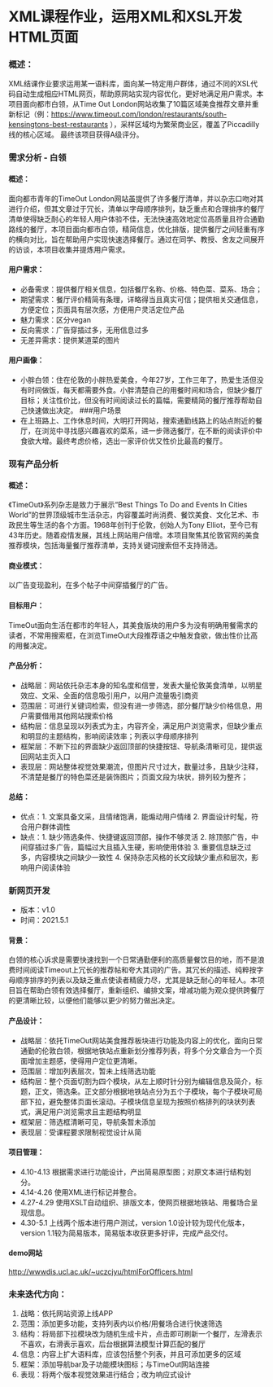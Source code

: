# XML课程作业，运用XML和XSL开发HTML页面
### 概述：
XML结课作业要求运用某一语料库，面向某一特定用户群体，通过不同的XSL代码自动生成相应HTML网页，帮助原网站实现内容优化，更好地满足用户需求。本项目面向都市白领，从Time Out London网站收集了10篇区域美食推荐文章并重新标记（例：https://www.timeout.com/london/restaurants/south-kensingtons-best-restaurants ），采样区域均为繁荣商业区，覆盖了Piccadilly线的核心区域。
最终该项目获得A级评分。

### 需求分析 - 白领
#### 概述：
面向都市青年的TimeOut London网站虽提供了许多餐厅清单，并以杂志口吻对其进行介绍，但其文章过于冗长，清单以字母顺序排列，缺乏重点和合理排序的餐厅清单使得缺乏耐心的年轻人用户体验不佳，无法快速高效地定位高质量且符合通勤路线的餐厅，本项目面向都市白领，精简信息，优化排版，提供餐厅之间轻重有序的横向对比，旨在帮助用户实现快速选择餐厅。通过在同学、教授、舍友之间展开的访谈，本项目收集并提炼用户需求。
#### 用户需求：
- 必备需求：提供餐厅相关信息，包括餐厅名称、价格、特色菜、菜系、场合；
- 期望需求：餐厅评价精简有条理，详略得当且真实可信；提供相关交通信息，方便定位；页面具有层次感，方便用户灵活定位产品
- 魅力需求：区分vegan
- 反向需求：广告穿插过多，无用信息过多
- 无差异需求：提供某道菜的图片
#### 用户画像：
- 小胖白领：住在伦敦的小胖热爱美食，今年27岁，工作三年了，热爱生活但没有时间做饭，每天都需要外食。小胖清楚自己的用餐时间和场合，但缺少餐厅目标；关注性价比，但没有时间阅读过长的篇幅，需要精简的餐厅推荐帮助自己快速做出决定。
###用户场景
- 在上班路上、工作休息时间，大明打开网站，搜索通勤线路上的站点附近的餐厅，在浏览中寻找感兴趣喜欢的菜系，进一步筛选餐厅，在不断的阅读评价中食欲大增。最终考虑价格，选出一家评价优又性价比最高的餐厅。

### 现有产品分析
#### 概述：
《TimeOut》系列杂志是致力于展示“Best Things To Do and Events In Cities World”的世界顶级城市生活杂志，内容覆盖时尚消费、餐饮美食、文化艺术、市政民生等生活的各个方面。1968年创刊于伦敦，创始人为Tony Elliot，至今已有43年历史。随着疫情发展，其线上网站用户倍增。本项目聚焦其伦敦官网的美食推荐模块，包括海量餐厅推荐清单，支持关键词搜索但不支持筛选。
#### 商业模式：
以广告变现盈利，在多个帖子中间穿插餐厅的广告。
#### 目标用户：
TimeOut面向生活在都市的年轻人，其美食版块的用户多为没有明确用餐需求的读者，不常用搜索框，在浏览TimeOut大段推荐语之中触发食欲，做出性价比高的用餐决定。
#### 产品分析：
- 战略层：网站依托杂志本身的知名度和信誉，发表大量伦敦美食清单，以明星效应、文采、全面的信息吸引用户，以用户流量吸引商资
- 范围层：可进行关键词检索，但没有进一步筛选，部分餐厅缺少价格信息，用户需要借用其他网站搜索价格
- 结构层：信息呈现以列表式为主，内容齐全，满足用户浏览需求，但缺少重点和明显的主题结构，影响阅读效率；列表以字母顺序排列
- 框架层：不断下拉的界面缺少返回顶部的快捷按钮、导航条清晰可见，提供返回网站主页入口
- 表现层：网站整体视觉效果潮流，但图片尺寸过大，数量过多，且缺少注释，不清楚是餐厅的特色菜还是装饰图片；页面文段为块状，排列较为整齐；
#### 总结：
- 优点：1. 文案具备文采，且情绪饱满，能煽动用户情绪
       2. 界面设计时髦，符合用户群体调性
- 缺点：1. 缺少筛选条件、快捷键返回顶部，操作不够灵活
       2. 除顶部广告，中间穿插过多广告，篇幅过大且插入生硬，影响使用体验
       3. 重要信息缺乏过多，内容模块之间缺少一致性
       4. 保持杂志风格的长文段缺少重点和层次，影响用户阅读体验

### 新网页开发
- 版本：v1.0
- 时间：2021.5.1
#### 背景：
白领的核心诉求是需要快速找到一个日常通勤便利的高质量餐饮目的地，而不是浪费时间阅读Timeout上冗长的推荐帖和夸大其词的广告。其冗长的描述、纯粹按字母顺序排序的列表以及缺乏重点使读者精疲力尽，尤其是缺乏耐心的年轻人。本项目旨在帮助白领有效选择餐厅，重新组织、编排文案，增减功能为观众提供跨餐厅的更清晰比较，以便他们能够以更少的努力做出决定。
#### 产品设计：
- 战略层：依托TimeOut网站美食推荐板块进行功能及内容上的优化，面向日常通勤的伦敦白领，根据地铁站点重新划分推荐列表，将多个分文章合为一个页面增加主题感，使得用户定位更清晰。
- 范围层：增加列表层次，暂未上线筛选功能
- 结构层：整个页面切割为四个模块，从左上顺时针分别为编辑信息及简介，标题，正文，筛选条。正文部分根据地铁站点分为五个子模块，每个子模块可局部下拉，避免整体页面长滚动。子模块信息呈现为按照价格排列的块状列表式，满足用户浏览需求且主题结构明显
- 框架层：筛选框清晰可见，导航条暂未添加
- 表现层：受课程要求限制视觉设计从简
#### 项目管理：
- 4.10-4.13 根据需求进行功能设计，产出简易原型图；对原文本进行结构划分。
- 4.14-4.26 使用XML进行标记并整合。
- 4.27-4.29 使用XSLT自动组织、排版文本，使网页根据地铁站、用餐场合呈现信息。
- 4.30-5.1 上线两个版本进行用户测试，version 1.0设计较为现代化版本，version 1.1较为简易版本，简易版本收获更多好评，完成产品交付。
#### demo网站
http://wwwdis.ucl.ac.uk/~uczcjyu/htmlForOfficers.html

### 未来迭代方向：
  1. 战略：依托网站资源上线APP
  2. 范围：添加更多功能，支持列表内以价格/用餐场合进行快速筛选
  3. 结构：将局部下拉模块改为随机生成卡片，点击即可刷新一个餐厅，左滑表示不喜欢，右滑表示喜欢，后台根据算法模型计算匹配的餐厅
  4. 信息：内容上扩大语料库，应该包括整个列表，并且可添加更多的区域
  5. 框架：添加导航bar及子功能模块图标；与TimeOut网站连接
  6. 表现：将两个版本视觉效果进行结合；改为响应式设计

